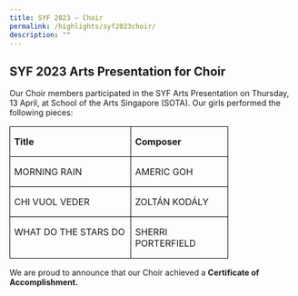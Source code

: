 ```yaml
---
title: SYF 2023 – Choir
permalink: /highlights/syf2023choir/
description: ""
---
```

## **SYF 2023 Arts Presentation for Choir**



Our Choir members participated in the SYF Arts Presentation on Thursday, 13 April, at School of the Arts Singapore (SOTA). Our girls performed the following pieces:

<table class="MsoNormalTable" border="0" cellspacing="0" cellpadding="0" style="border-collapse:collapse;mso-yfti-tbllook:1184;mso-padding-alt:0in 0in 0in 0in"><tbody><tr style="mso-yfti-irow:0;mso-yfti-firstrow:yes"><td width="198" valign="top" style="width:148.25pt;border:solid windowtext 1.0pt;
  padding:0in 5.4pt 0in 5.4pt"><p class="MsoNormal"><b>Title</b></p></td><td width="156" valign="top" style="width:117.0pt;border:solid windowtext 1.0pt;
  border-left:none;padding:0in 5.4pt 0in 5.4pt"><p class="MsoNormal"><b>Composer</b></p></td></tr><tr style="mso-yfti-irow:1"><td width="198" valign="top" style="width:148.25pt;border:solid windowtext 1.0pt;
  border-top:none;padding:0in 5.4pt 0in 5.4pt"><p class="MsoNormal">MORNING RAIN</p></td><td width="156" valign="top" style="width:117.0pt;border-top:none;border-left:
  none;border-bottom:solid windowtext 1.0pt;border-right:solid windowtext 1.0pt;
  padding:0in 5.4pt 0in 5.4pt"><p class="MsoNormal">AMERIC GOH</p></td></tr><tr style="mso-yfti-irow:2"><td width="198" valign="top" style="width:148.25pt;border:solid windowtext 1.0pt;
  border-top:none;padding:0in 5.4pt 0in 5.4pt"><p class="MsoNormal">CHI VUOL VEDER</p></td><td width="156" valign="top" style="width:117.0pt;border-top:none;border-left:
  none;border-bottom:solid windowtext 1.0pt;border-right:solid windowtext 1.0pt;
  padding:0in 5.4pt 0in 5.4pt"><p class="MsoNormal">ZOLTÁN KODÁLY</p></td></tr><tr style="mso-yfti-irow:3;mso-yfti-lastrow:yes"><td width="198" valign="top" style="width:148.25pt;border:solid windowtext 1.0pt;
  border-top:none;padding:0in 5.4pt 0in 5.4pt"><p class="MsoNormal">WHAT DO THE STARS DO</p></td><td width="156" valign="top" style="width:117.0pt;border-top:none;border-left:
  none;border-bottom:solid windowtext 1.0pt;border-right:solid windowtext 1.0pt;
  padding:0in 5.4pt 0in 5.4pt"><p class="MsoNormal">SHERRI PORTERFIELD</p></td></tr></tbody></table>
	
	
We are proud to announce that our Choir achieved a **Certificate of Accomplishment.**